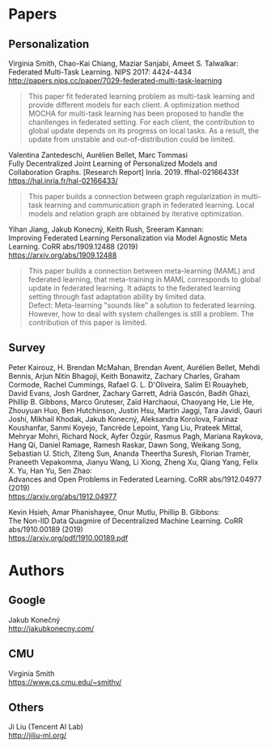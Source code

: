 # Papers

## Personalization 

Virginia Smith, Chao-Kai Chiang, Maziar Sanjabi, Ameet S. Talwalkar:  
Federated Multi-Task Learning. NIPS 2017: 4424-4434  
http://papers.nips.cc/paper/7029-federated-multi-task-learning
> This paper fit federated learning problem as multi-task learning and provide different models for each client. 
> A optimization method MOCHA for multi-task learning has been proposed to handle the chanllenges in federated setting.
> For each client, the contribution to global update depends on its progress on local tasks. 
> As a result, the update from unstable and out-of-distribution could be limited.

Valentina Zantedeschi, Aurélien Bellet, Marc Tommasi  
Fully Decentralized Joint Learning of Personalized Models and Collaboration Graphs. [Research Report] Inria. 2019. ffhal-02166433f  
https://hal.inria.fr/hal-02166433/
> This paper builds a connection between graph regularization in multi-task learning and communication graph in federated learning.
> Local models and relation graph are obtained by iterative optimization.

Yihan Jiang, Jakub Konecný, Keith Rush, Sreeram Kannan:  
Improving Federated Learning Personalization via Model Agnostic Meta Learning. CoRR abs/1909.12488 (2019)  
https://arxiv.org/abs/1909.12488
> This paper builds a connection between meta-learning (MAML) and federated learning, that meta-training in MAML corresponds to global update in federated learning. It adapts to the federated learning setting through fast adaptation ability by limited data.  
> Defect: Meta-learning "sounds like" a solution to federated learning. However, how to deal with system challenges is still a problem.
The contribution of this paper is limited.

## Survey

Peter Kairouz, H. Brendan McMahan, Brendan Avent, Aurélien Bellet, Mehdi Bennis, Arjun Nitin Bhagoji, Keith Bonawitz, Zachary Charles, Graham Cormode, Rachel Cummings, Rafael G. L. D'Oliveira, Salim El Rouayheb, David Evans, Josh Gardner, Zachary Garrett, Adrià Gascón, Badih Ghazi, Phillip B. Gibbons, Marco Gruteser, Zaïd Harchaoui, Chaoyang He, Lie He, Zhouyuan Huo, Ben Hutchinson, Justin Hsu, Martin Jaggi, Tara Javidi, Gauri Joshi, Mikhail Khodak, Jakub Konecný, Aleksandra Korolova, Farinaz Koushanfar, Sanmi Koyejo, Tancrède Lepoint, Yang Liu, Prateek Mittal, Mehryar Mohri, Richard Nock, Ayfer Özgür, Rasmus Pagh, Mariana Raykova, Hang Qi, Daniel Ramage, Ramesh Raskar, Dawn Song, Weikang Song, Sebastian U. Stich, Ziteng Sun, Ananda Theertha Suresh, Florian Tramèr, Praneeth Vepakomma, Jianyu Wang, Li Xiong, Zheng Xu, Qiang Yang, Felix X. Yu, Han Yu, Sen Zhao:  
Advances and Open Problems in Federated Learning. CoRR abs/1912.04977 (2019)  
https://arxiv.org/abs/1912.04977

Kevin Hsieh, Amar Phanishayee, Onur Mutlu, Phillip B. Gibbons:  
The Non-IID Data Quagmire of Decentralized Machine Learning. CoRR abs/1910.00189 (2019)  
https://arxiv.org/pdf/1910.00189.pdf  

# Authors

## Google
Jakub Konečný  
http://jakubkonecny.com/

## CMU
Virginia Smith  
https://www.cs.cmu.edu/~smithv/

## Others
Ji Liu (Tencent AI Lab)  
http://jiliu-ml.org/  


